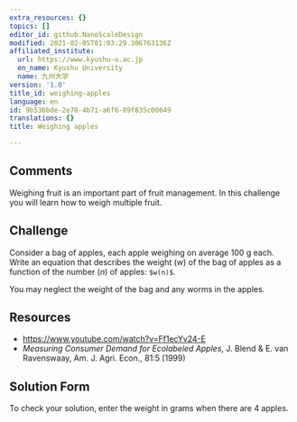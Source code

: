 ```yaml
---
extra_resources: {}
topics: []
editor_id: github.NanoScaleDesign
modified: 2021-02-05T01:03:29.306763136Z
affiliated_institute:
  url: https://www.kyushu-u.ac.jp
  en_name: Kyushu University
  name: 九州大学
version: '1.0'
title_id: weighing-apples
language: en
id: 9b536bde-2e78-4b71-a6f6-89f835c00649
translations: {}
title: Weighing apples

---
```


## Comments
Weighing fruit is an important part of fruit management. In this challenge you will learn how to weigh multiple fruit.

## Challenge
Consider a bag of apples, each apple weighing on average 100 g each.
Write an equation that describes the weight (*w*) of the bag of apples as a function of the number (*n*) of apples: `$w(n)$`.

You may neglect the weight of the bag and any worms in the apples.

## Resources
- https://www.youtube.com/watch?v=Ff1ecYv24-E
- _Measuring Consumer Demand for Ecolabeled Apples_, J. Blend & E. van Ravenswaay, Am. J. Agri. Econ., 81:5 (1999)


## Solution Form
To check your solution, enter the weight in grams when there are 4 apples.